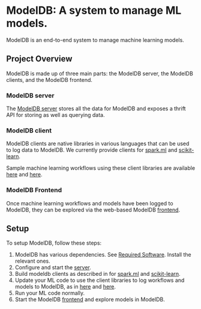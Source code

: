 # ModelDB: A system to manage ML models.

ModelDB is an end-to-end system to manage machine learning models.

## Project Overview

ModelDB is made up of three main parts: the ModelDB server, the ModelDB clients, and the ModelDB frontend. 

### ModelDB server 
The [ModelDB server](https://github.com/mitdbg/modeldb/tree/master/server) stores all the data for ModelDB and exposes a thrift API for storing as well as querying data.

### ModelDB client
ModelDB clients are native libraries in various languages that can be used to log data to ModelDB. We currently provide clients for [spark.ml](https://github.com/mitdbg/modeldb/tree/master/client/scala/libs/spark.ml) and [scikit-learn](https://github.com/mitdbg/modeldb/tree/master/client/python).

Sample machine learning workflows using these client libraries are available [here](https://github.com/mitdbg/modeldb/tree/master/client/scala/libs/spark.ml/src/main/scala-2.11/edu/mit/csail/db/ml/modeldb/sample) and [here](https://github.com/mitdbg/modeldb/tree/master/client/python/samples).

### ModelDB Frontend

Once machine learning workflows and models have been logged to ModelDB, they can be explored via the web-based ModelDB [frontend](https://github.com/mitdbg/modeldb/tree/master/frontend).

## Setup

To setup ModelDB, follow these steps:

1. ModelDB has various dependencies. See [Required Software](docs/RequiredSoftware.md). Install the relevant ones.
2. Configure and start the [server](https://github.com/mitdbg/modeldb/tree/master/server).
3. Build modeldb clients as described in for [spark.ml](https://github.com/mitdbg/modeldb/tree/master/client/scala/libs/spark.ml) and [scikit-learn](https://github.com/mitdbg/modeldb/tree/master/client/python).
4. Update your ML code to use the client libraries to log workflows and models to ModelDB, as in [here](https://github.com/mitdbg/modeldb/tree/master/client/scala/libs/spark.ml/src/main/scala-2.11/edu/mit/csail/db/ml/modeldb/sample) and [here](https://github.com/mitdbg/modeldb/tree/master/client/python/samples).
5. Run your ML code normally.
6. Start the ModelDB [frontend](https://github.com/mitdbg/modeldb/tree/master/frontend) and explore models in ModelDB.
